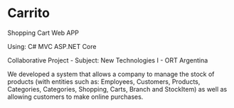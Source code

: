 # Carrito
Shopping Cart Web APP 

Using: C# MVC ASP.NET Core 

Collaborative Project - Subject: New Technologies I - ORT Argentina

We developed a system that allows a company to manage the stock of products 
(with entities such as: Employees, Customers, Products, Categories, Categories, Shopping, Carts, Branch and StockItem) 
as well as allowing customers to make online purchases.
